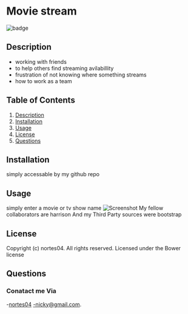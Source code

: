 # Movie stream 
 ![badge](https://img.shields.io/badge/License-Bower%202.0-blue.svg) 
 ## Description 
 * working with friends 
 * to help others find streaming avilabillity 
 * frustration of not knowing where something streams 
 * how to work as a team 
 ## Table of Contents 
 1. [Description](#Descriptions)
 2. [Installation](#Installation)
 3. [Usage](#Usage)
 4. [License](#License)
 5. [Questions](#Questions) 
 ## Installation 
 simply accessable by my github repo 
 ## Usage 
 simply enter a movie or tv show name 
 ![Screenshot](https://user-images.githubusercontent.com/110849715/191162801-4c49d6ef-3e31-4dc2-8ac2-0a17137140b1.png) 
 My fellow collaborators are harrison And my Third Party sources were bootstrap 
 ## License 
 Copyright (c) nortes04. All rights reserved. 
 Licensed under the Bower license 
 ## Questions 
 ### Conatact me Via 
 -[nortes04](https://github.com/nortes04/) 
 -nicky@gmail.com.


      
      